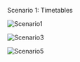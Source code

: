 Scenario 1: Timetables

![Scenario1](https://github.com/nisia289/INRE-UAL--Blanco---2023-/blob/main/LAB0/diagram1.png)



<!-- tutaj zadanie 2 -->



![Scenario3](https://github.com/nisia289/INRE-UAL--Blanco---2023-/blob/main/LAB0/theImageOfScenario3Hotel.png)



<!-- tutaj zadanie 4 -->



![Scenario5](https://github.com/nisia289/INRE-UAL--Blanco---2023-/blob/main/LAB0/diagram5.png)






